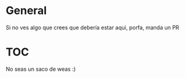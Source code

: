 # General

Si no ves algo que crees que debería estar aqui, porfa, manda un PR

# TOC

No seas un saco de weas :)

